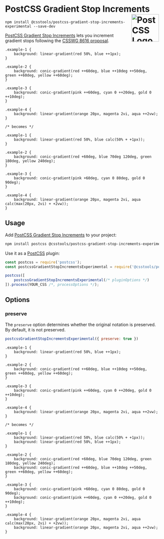 # PostCSS Gradient Stop Increments [<img src="https://postcss.github.io/postcss/logo.svg" alt="PostCSS Logo" width="90" height="90" align="right">][PostCSS]

`npm install @csstools/postcss-gradient-stop-increments-experimental --save-dev`

[PostCSS Gradient Stop Increments] lets you increment gradient stops following the [CSSWG 8616 proposal].

```pcss
.example-1 {
	background: linear-gradient(red 50%, blue ++1px);
}

.example-2 {
	background: conic-gradient(red ++60deg, blue ++10deg ++50deg, green ++60deg, yellow ++60deg);
}

.example-3 {
	background: conic-gradient(pink ++60deg, cyan 0 ++20deg, gold 0 ++10deg);
}

.example-4 {
	background: linear-gradient(orange 20px, magenta 2vi, aqua ++2vw);
}

/* becomes */

.example-1 {
	background: linear-gradient(red 50%, blue calc(50% + +1px));
}

.example-2 {
	background: conic-gradient(red +60deg, blue 70deg 120deg, green 180deg, yellow 240deg);
}

.example-3 {
	background: conic-gradient(pink +60deg, cyan 0 80deg, gold 0 90deg);
}

.example-4 {
	background: linear-gradient(orange 20px, magenta 2vi, aqua calc(max(20px, 2vi) + +2vw));
}
```

## Usage

Add [PostCSS Gradient Stop Increments] to your project:

```bash
npm install postcss @csstools/postcss-gradient-stop-increments-experimental --save-dev
```

Use it as a [PostCSS] plugin:

```js
const postcss = require('postcss');
const postcssGradientStopIncrementsExperimental = require('@csstools/postcss-gradient-stop-increments-experimental');

postcss([
	postcssGradientStopIncrementsExperimental(/* pluginOptions */)
]).process(YOUR_CSS /*, processOptions */);
```



## Options

### preserve

The `preserve` option determines whether the original notation
is preserved. By default, it is not preserved.

```js
postcssGradientStopIncrementsExperimental({ preserve: true })
```

```pcss
.example-1 {
	background: linear-gradient(red 50%, blue ++1px);
}

.example-2 {
	background: conic-gradient(red ++60deg, blue ++10deg ++50deg, green ++60deg, yellow ++60deg);
}

.example-3 {
	background: conic-gradient(pink ++60deg, cyan 0 ++20deg, gold 0 ++10deg);
}

.example-4 {
	background: linear-gradient(orange 20px, magenta 2vi, aqua ++2vw);
}

/* becomes */

.example-1 {
	background: linear-gradient(red 50%, blue calc(50% + +1px));
	background: linear-gradient(red 50%, blue ++1px);
}

.example-2 {
	background: conic-gradient(red +60deg, blue 70deg 120deg, green 180deg, yellow 240deg);
	background: conic-gradient(red ++60deg, blue ++10deg ++50deg, green ++60deg, yellow ++60deg);
}

.example-3 {
	background: conic-gradient(pink +60deg, cyan 0 80deg, gold 0 90deg);
	background: conic-gradient(pink ++60deg, cyan 0 ++20deg, gold 0 ++10deg);
}

.example-4 {
	background: linear-gradient(orange 20px, magenta 2vi, aqua calc(max(20px, 2vi) + +2vw));
	background: linear-gradient(orange 20px, magenta 2vi, aqua ++2vw);
}
```

[cli-url]: https://github.com/csstools/postcss-plugins/actions/workflows/test.yml?query=workflow/test

[discord]: https://discord.gg/bUadyRwkJS
[npm-url]: https://www.npmjs.com/package/@csstools/postcss-gradient-stop-increments-experimental

[PostCSS]: https://github.com/postcss/postcss
[PostCSS Gradient Stop Increments]: https://github.com/csstools/postcss-plugins/tree/main/experimental/postcss-gradient-stop-increments
[CSSWG 8616 proposal]: https://github.com/w3c/csswg-drafts/issues/8616
